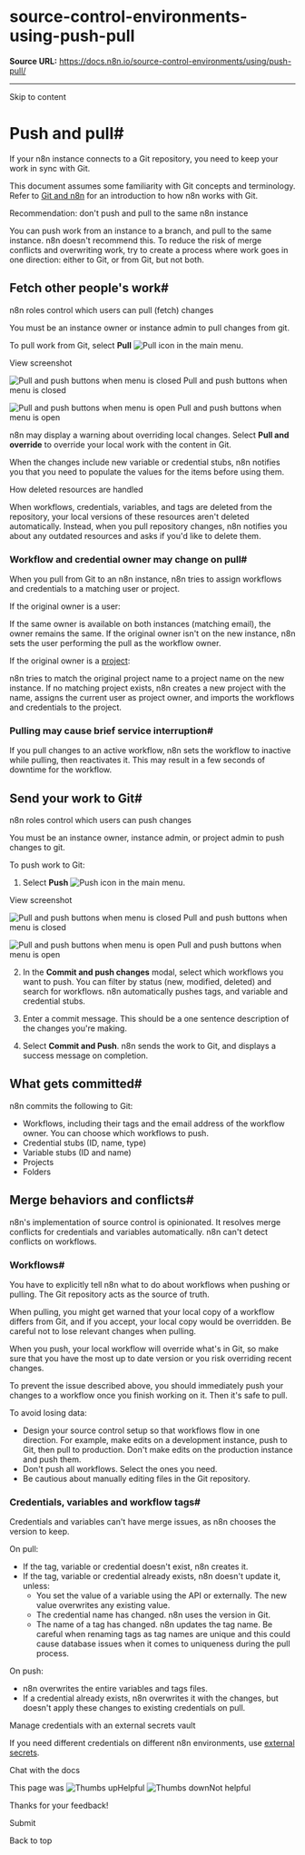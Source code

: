 # source-control-environments-using-push-pull

**Source URL:** https://docs.n8n.io/source-control-environments/using/push-pull/

---

Skip to content 

[ ](https://github.com/n8n-io/n8n-docs/edit/main/docs/source-control-environments/using/push-pull.md "Edit this page")

# Push and pull#

If your n8n instance connects to a Git repository, you need to keep your work in sync with Git.

This document assumes some familiarity with Git concepts and terminology. Refer to [Git and n8n](../../understand/git/) for an introduction to how n8n works with Git.

Recommendation: don't push and pull to the same n8n instance

You can push work from an instance to a branch, and pull to the same instance. n8n doesn't recommend this. To reduce the risk of merge conflicts and overwriting work, try to create a process where work goes in one direction: either to Git, or from Git, but not both.

## Fetch other people's work#

n8n roles control which users can pull (fetch) changes

You must be an instance owner or instance admin to pull changes from git.

To pull work from Git, select **Pull** ![Pull icon](../../../_images/source-control-environments/pull-icon.png) in the main menu.

View screenshot

![Pull and push buttons when menu is closed](../../../_images/source-control-environments/pull-push-menu-closed.png) Pull and push buttons when menu is closed

![Pull and push buttons when menu is open](../../../_images/source-control-environments/pull-push-menu-open.png) Pull and push buttons when menu is open

n8n may display a warning about overriding local changes. Select **Pull and override** to override your local work with the content in Git.

When the changes include new variable or credential stubs, n8n notifies you that you need to populate the values for the items before using them.

How deleted resources are handled

When workflows, credentials, variables, and tags are deleted from the repository, your local versions of these resources aren't deleted automatically. Instead, when you pull repository changes, n8n notifies you about any outdated resources and asks if you'd like to delete them.

### Workflow and credential owner may change on pull#

When you pull from Git to an n8n instance, n8n tries to assign workflows and credentials to a matching user or project.

If the original owner is a user:

If the same owner is available on both instances (matching email), the owner remains the same. If the original owner isn't on the new instance, n8n sets the user performing the pull as the workflow owner.

If the original owner is a [project](../../../user-management/rbac/):

n8n tries to match the original project name to a project name on the new instance. If no matching project exists, n8n creates a new project with the name, assigns the current user as project owner, and imports the workflows and credentials to the project.

### Pulling may cause brief service interruption#

If you pull changes to an active workflow, n8n sets the workflow to inactive while pulling, then reactivates it. This may result in a few seconds of downtime for the workflow.

## Send your work to Git#

n8n roles control which users can push changes

You must be an instance owner, instance admin, or project admin to push changes to git.

To push work to Git:

  1. Select **Push** ![Push icon](../../../_images/source-control-environments/push-icon.png) in the main menu.

View screenshot

![Pull and push buttons when menu is closed](../../../_images/source-control-environments/pull-push-menu-closed.png) Pull and push buttons when menu is closed

![Pull and push buttons when menu is open](../../../_images/source-control-environments/pull-push-menu-open.png) Pull and push buttons when menu is open

  2. In the **Commit and push changes** modal, select which workflows you want to push. You can filter by status (new, modified, deleted) and search for workflows. n8n automatically pushes tags, and variable and credential stubs.

  3. Enter a commit message. This should be a one sentence description of the changes you're making.
  4. Select **Commit and Push**. n8n sends the work to Git, and displays a success message on completion.



## What gets committed#

n8n commits the following to Git:

  * Workflows, including their tags and the email address of the workflow owner. You can choose which workflows to push.
  * Credential stubs (ID, name, type)
  * Variable stubs (ID and name)
  * Projects
  * Folders



## Merge behaviors and conflicts#

n8n's implementation of source control is opinionated. It resolves merge conflicts for credentials and variables automatically. n8n can't detect conflicts on workflows.

### Workflows#

You have to explicitly tell n8n what to do about workflows when pushing or pulling. The Git repository acts as the source of truth.

When pulling, you might get warned that your local copy of a workflow differs from Git, and if you accept, your local copy would be overridden. Be careful not to lose relevant changes when pulling.

When you push, your local workflow will override what's in Git, so make sure that you have the most up to date version or you risk overriding recent changes.

To prevent the issue described above, you should immediately push your changes to a workflow once you finish working on it. Then it's safe to pull.

To avoid losing data:

  * Design your source control setup so that workflows flow in one direction. For example, make edits on a development instance, push to Git, then pull to production. Don't make edits on the production instance and push them.
  * Don't push all workflows. Select the ones you need.
  * Be cautious about manually editing files in the Git repository.



### Credentials, variables and workflow tags#

Credentials and variables can't have merge issues, as n8n chooses the version to keep.

On pull:

  * If the tag, variable or credential doesn't exist, n8n creates it.
  * If the tag, variable or credential already exists, n8n doesn't update it, unless:
    * You set the value of a variable using the API or externally. The new value overwrites any existing value.
    * The credential name has changed. n8n uses the version in Git.
    * The name of a tag has changed. n8n updates the tag name. Be careful when renaming tags as tag names are unique and this could cause database issues when it comes to uniqueness during the pull process.



On push:

  * n8n overwrites the entire variables and tags files.
  * If a credential already exists, n8n overwrites it with the changes, but doesn't apply these changes to existing credentials on pull.



Manage credentials with an external secrets vault

If you need different credentials on different n8n environments, use [external secrets](../../../external-secrets/).

Chat with the docs

This page was ![Thumbs up](/_images/assets/thumb_up.png)Helpful  ![Thumbs down](/_images/assets/thumb_down.png)Not helpful 

Thanks for your feedback! 

Submit 

Back to top